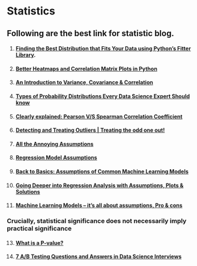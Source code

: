 # Statistics


## Following are the best link for statistic blog.

1. #### [Finding the Best Distribution that Fits Your Data using Python’s Fitter Library](https://medium.com/the-researchers-guide/finding-the-best-distribution-that-fits-your-data-using-pythons-fitter-library-319a5a0972e9).
2. #### [Better Heatmaps and Correlation Matrix Plots in Python](https://towardsdatascience.com/better-heatmaps-and-correlation-matrix-plots-in-python-41445d0f2bec)
3. #### [An Introduction to Variance, Covariance & Correlation](https://www.alchemer.com/resources/blog/variance-covariance-correlation/)
4. #### [Types of Probability Distributions Every Data Science Expert Should know](https://www.knowledgehut.com/blog/data-science/probability-distribution-types) 
5. #### [Clearly explained: Pearson V/S Spearman Correlation Coefficient](https://towardsdatascience.com/clearly-explained-pearson-v-s-spearman-correlation-coefficient-ada2f473b8)
6. #### [Detecting and Treating Outliers | Treating the odd one out!](https://www.analyticsvidhya.com/blog/2021/05/detecting-and-treating-outliers-treating-the-odd-one-out/)
7. #### [All the Annoying Assumptions](https://towardsdatascience.com/all-the-annoying-assumptions-31b55df246c3)
8. #### [Regression Model Assumptions](https://www.jmp.com/en_us/statistics-knowledge-portal/what-is-regression/simple-linear-regression-assumptions.html)
9. #### [Back to Basics: Assumptions of Common Machine Learning Models](https://towardsdatascience.com/back-to-basics-assumptions-of-common-machine-learning-models-e43c02325535)
10. #### [Going Deeper into Regression Analysis with Assumptions, Plots & Solutions](https://www.analyticsvidhya.com/blog/2016/07/deeper-regression-analysis-assumptions-plots-solutions/)
11. #### [Machine Learning Models – it’s all about assumptions, Pro & cons](https://www.kdnuggets.com/2021/02/machine-learning-assumptions.html)
### Crucially, statistical significance does not necessarily imply practical significance
13. #### [What is a P-value?](http://www.biosci.global/customer-stories-en/what-is-a-p-value/)
14. #### [7 A/B Testing Questions and Answers in Data Science Interviews](https://towardsdatascience.com/7-a-b-testing-questions-and-answers-in-data-science-interviews-eee6428a8b63)
